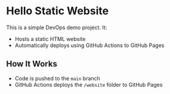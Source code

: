 # Hello Static Website

This is a simple DevOps demo project. It:

- Hosts a static HTML website
- Automatically deploys using GitHub Actions to GitHub Pages

## How It Works

- Code is pushed to the `main` branch
- GitHub Actions deploys the `/website` folder to GitHub Pages
